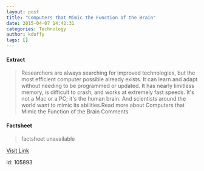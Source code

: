 ```yaml
---
layout: post
title: "Computers that Mimic the Function of the Brain"
date: 2015-04-07 14:42:31
categories: Technology
author: kduffy
tags: []
---
```



#### Extract
>Researchers are always searching for improved technologies, but the most efficient computer possible already exists. It can learn and adapt without needing to be programmed or updated. It has nearly limitless memory, is difficult to crash, and works at extremely fast speeds. It's not a Mac or a PC; it's the human brain. And scientists around the world want to mimic its abilities.Read more about Computers that Mimic the Function of the Brain Comments

#### Factsheet
>factsheet unavailable

[Visit Link](http://www.pddnet.com/news/2015/04/computers-mimic-function-brain)

id:  105893
